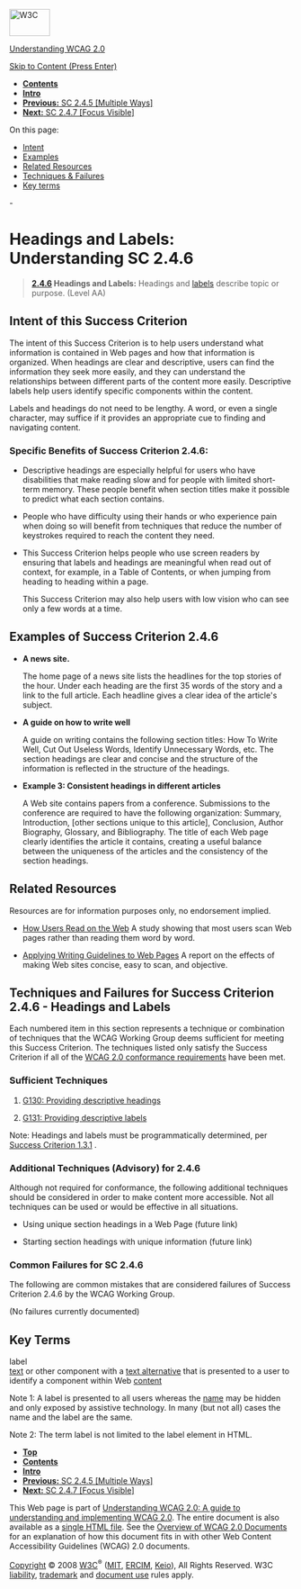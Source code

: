 [<img src="http://www.w3.org/Icons/w3c_home" alt="W3C" width="72" height="48" />](http://www.w3.org/)

[Understanding WCAG 2.0](http://www.w3.org/TR/2008/WD-UNDERSTANDING-WCAG20-20081103/)

[Skip to Content (Press Enter)](#maincontent)

<span id="top"></span>

-   **[Contents](http://www.w3.org/TR/2008/WD-UNDERSTANDING-WCAG20-20081103/#contents "Table of Contents")**
-   **[Intro](intro.html "Introduction to Understanding WCAG 2.0")**
-   [**Previous:** SC 2.4.5 \[Multiple Ways\]](navigation-mechanisms-mult-loc.html "Understanding SC  2.4.5 [Multiple Ways]")
-   [**Next:** SC 2.4.7 \[Focus Visible\]](navigation-mechanisms-focus-visible.html "Understanding SC  2.4.7 [Focus Visible]")

On this page:

-   [Intent](#navigation-mechanisms-descriptive-intent-head)
-   [Examples](#navigation-mechanisms-descriptive-examples-head)
-   [Related Resources](#navigation-mechanisms-descriptive-resources-head)
-   [Techniques & Failures](#navigation-mechanisms-descriptive-techniques-head)
-   [Key terms](#key-terms)

<span id="maincontent">-</span>

<span id="navigation-mechanisms-descriptive"></span> **Headings and Labels**<span class="screenreader">:</span> Understanding SC 2.4.6
======================================================================================================================================

> **[2.4.6](http://www.w3.org/TR/2008/PR-WCAG20-20081103/#navigation-mechanisms-descriptive) Headings and Labels:** Headings and <a href="#labeldef" class="termref">labels</a> describe topic or purpose. (Level AA)

Intent of this Success Criterion
--------------------------------

The intent of this Success Criterion is to help users understand what information is contained in Web pages and how that information is organized. When headings are clear and descriptive, users can find the information they seek more easily, and they can understand the relationships between different parts of the content more easily. Descriptive labels help users identify specific components within the content.

Labels and headings do not need to be lengthy. A word, or even a single character, may suffice if it provides an appropriate cue to finding and navigating content.

### Specific Benefits of Success Criterion 2.4.6:

-   Descriptive headings are especially helpful for users who have disabilities that make reading slow and for people with limited short-term memory. These people benefit when section titles make it possible to predict what each section contains.

-   People who have difficulty using their hands or who experience pain when doing so will benefit from techniques that reduce the number of keystrokes required to reach the content they need.

-   This Success Criterion helps people who use screen readers by ensuring that labels and headings are meaningful when read out of context, for example, in a Table of Contents, or when jumping from heading to heading within a page.

    This Success Criterion may also help users with low vision who can see only a few words at a time.

Examples of Success Criterion 2.4.6
-----------------------------------

-   **A news site.**

    The home page of a news site lists the headlines for the top stories of the hour. Under each heading are the first 35 words of the story and a link to the full article. Each headline gives a clear idea of the article's subject.

-   **A guide on how to write well**

    A guide on writing contains the following section titles: How To Write Well, Cut Out Useless Words, Identify Unnecessary Words, etc. The section headings are clear and concise and the structure of the information is reflected in the structure of the headings.

-   **Example 3: Consistent headings in different articles**

    A Web site contains papers from a conference. Submissions to the conference are required to have the following organization: Summary, Introduction, \[other sections unique to this article\], Conclusion, Author Biography, Glossary, and Bibliography. The title of each Web page clearly identifies the article it contains, creating a useful balance between the uniqueness of the articles and the consistency of the section headings.

Related Resources
-----------------

Resources are for information purposes only, no endorsement implied.

-   [How Users Read on the Web](http://www.useit.com/alertbox/9710a.html) A study showing that most users scan Web pages rather than reading them word by word.

-   [Applying Writing Guidelines to Web Pages](http://www.useit.com/papers/webwriting/rewriting.html) A report on the effects of making Web sites concise, easy to scan, and objective.

Techniques and Failures for Success Criterion 2.4.6 - Headings and Labels
-------------------------------------------------------------------------

Each numbered item in this section represents a technique or combination of techniques that the WCAG Working Group deems sufficient for meeting this Success Criterion. The techniques listed only satisfy the Success Criterion if all of the [WCAG 2.0 conformance requirements](http://www.w3.org/TR/2008/PR-WCAG20-20081103/#conformance-reqs) have been met.

### Sufficient Techniques

1.  [G130: Providing descriptive headings](http://www.w3.org/TR/2008/WD-WCAG20-TECHS-20081103/G130)

2.  [G131: Providing descriptive labels](http://www.w3.org/TR/2008/WD-WCAG20-TECHS-20081103/G131)

Note: Headings and labels must be programmatically determined, per [Success Criterion 1.3.1](http://www.w3.org/TR/2008/PR-WCAG20-20081103/#content-structure-separation-programmatic) .

### Additional Techniques (Advisory) for 2.4.6

Although not required for conformance, the following additional techniques should be considered in order to make content more accessible. Not all techniques can be used or would be effective in all situations.

-   Using unique section headings in a Web Page (future link)

-   Starting section headings with unique information (future link)

### Common Failures for SC 2.4.6

The following are common mistakes that are considered failures of Success Criterion 2.4.6 by the WCAG Working Group.

(No failures currently documented)

Key Terms
---------

 <span id="labeldef"></span> label  
<a href="http://www.w3.org/TR/2008/PR-WCAG20-20081103/#textdef" class="termref">text</a> or other component with a <a href="http://www.w3.org/TR/2008/PR-WCAG20-20081103/#text-altdef" class="termref">text alternative</a> that is presented to a user to identify a component within Web <a href="http://www.w3.org/TR/2008/PR-WCAG20-20081103/#contentdef" class="termref">content</a>

Note 1: A label is presented to all users whereas the <a href="http://www.w3.org/TR/2008/PR-WCAG20-20081103/#namedef" class="termref">name</a> may be hidden and only exposed by assistive technology. In many (but not all) cases the name and the label are the same.

Note 2: The term label is not limited to the label element in HTML.

-   **[Top](#top)**
-   **[Contents](http://www.w3.org/TR/2008/WD-UNDERSTANDING-WCAG20-20081103/#contents "Table of Contents")**
-   **[Intro](intro.html "Introduction to Understanding WCAG 2.0")**
-   [**Previous:** SC 2.4.5 \[Multiple Ways\]](navigation-mechanisms-mult-loc.html "Understanding SC  2.4.5 [Multiple Ways]")
-   [**Next:** SC 2.4.7 \[Focus Visible\]](navigation-mechanisms-focus-visible.html "Understanding SC  2.4.7 [Focus Visible]")

This Web page is part of [Understanding WCAG 2.0: A guide to understanding and implementing WCAG 2.0](http://www.w3.org/TR/2008/WD-UNDERSTANDING-WCAG20-20081103/). The entire document is also available as a [single HTML file](complete.html). See the [Overview of WCAG 2.0 Documents](http://www.w3.org/WAI/intro/wcag20) for an explanation of how this document fits in with other Web Content Accessibility Guidelines (WCAG) 2.0 documents.

[Copyright](http://www.w3.org/Consortium/Legal/ipr-notice#Copyright) © 2008 [W3C](http://www.w3.org/)<sup>®</sup> ([MIT](http://www.csail.mit.edu/), [ERCIM](http://www.ercim.org/), [Keio](http://www.keio.ac.jp/)), All Rights Reserved. W3C [liability](http://www.w3.org/Consortium/Legal/ipr-notice#Legal_Disclaimer), [trademark](http://www.w3.org/Consortium/Legal/ipr-notice#W3C_Trademarks) and [document use](http://www.w3.org/Consortium/Legal/copyright-documents) rules apply.
